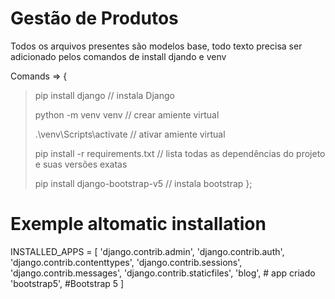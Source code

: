 # Gestão de Produtos 

Todos os arquivos presentes são modelos base, todo texto precisa ser adicionado pelos comandos de install djando e venv


Comands => 
{
> pip install django  // instala Django
> 
> python -m venv venv // crear amiente virtual
> 
> .\venv\Scripts\activate // ativar amiente virtual
> 
> pip install -r requirements.txt // lista todas as dependências do projeto e suas versões exatas
>
> pip install django-bootstrap-v5 // instala bootstrap 
};



# Exemple altomatic installation

INSTALLED_APPS = [
    'django.contrib.admin',
    'django.contrib.auth',
    'django.contrib.contenttypes',
    'django.contrib.sessions',
    'django.contrib.messages',
    'django.contrib.staticfiles',
    'blog',  # app criado
    'bootstrap5', #Bootstrap 5
]
